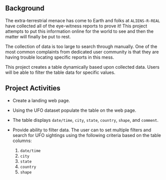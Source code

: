## Background

The extra-terrestrial menace has come to Earth and folks at `ALIENS-R-REAL` have collected all of the eye-witness reports to prove it! This project attempts to put this information online for the world to see and then the matter will finally be put to rest.

The collection of data is too large to search through manually. One of the most common complaints from dedicated user community is that they are having trouble locating specific reports in this mess.

This project creates a table dynamically based upon collected data. Users will be able to filter the table data for specific values.


## Project Activities

* Create a landing  web page.

* Using the UFO dataset populate the table on the web page.

* The table displays `date/time`, `city`, `state`, `country`, `shape`, and `comment`.

* Provide ability to filter data. The user can to set multiple filters and search for UFO sightings using the following criteria based on the table columns:

  1. `date/time`
  2. `city`
  3. `state`
  4. `country`
  5. `shape`

